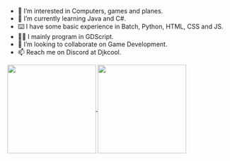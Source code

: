 - 👀 I’m interested in Computers, games and planes.
- 🌱 I’m currently learning Java and C#.
- ⌨️ I have some basic experience in Batch, Python, HTML, CSS and JS.
- 🧑‍💻 I mainly program in GDScript.
- 💞️ I’m looking to collaborate on Game Development.
- 📫 Reach me on Discord at Djkcool.
<!---
Djkcool/Djkcool is a ✨ special ✨ repository because its `README.md` (this file) appears on your GitHub profile.
You can click the Preview link to take a look at your changes.
--->
<a href="https://github.com/anuraghazra/github-readme-stats">
  <img height=200 align="center" src="https://readme-graphics.vercel.app/api?username=djkcool&show_icons=true&theme=tokyonight" />
</a>
<a href="https://github.com/anuraghazra/github-readme-stats">
  <img height=200 align="center" src="https://readme-graphics.vercel.app/api/wakatime?username=djkcool&theme=nightowl" />
</a>
